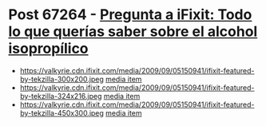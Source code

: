 # Post 67264 - [Pregunta a iFixit: Todo lo que querías saber sobre el alcohol isopropílico](https://www.ifixit.com/News/67264/pregunta-a-ifixit-todo-lo-que-querias-saber-sobre-el-alcohol-isopropilico)

- https://valkyrie.cdn.ifixit.com/media/2009/09/05150941/ifixit-featured-by-tekzilla-300x200.jpeg [media item](media-28625.md)
- https://valkyrie.cdn.ifixit.com/media/2009/09/05150941/ifixit-featured-by-tekzilla-324x216.jpeg [media item](media-28625.md)
- https://valkyrie.cdn.ifixit.com/media/2009/09/05150941/ifixit-featured-by-tekzilla-450x300.jpeg [media item](media-28625.md)